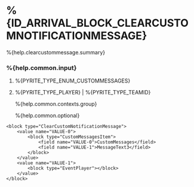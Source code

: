 # %{ID_ARRIVAL_BLOCK_CLEARCUSTOMNOTIFICATIONMESSAGE}

%{help.clearcustommessage.summary}

### %{help.common.input}

1. %{PYRITE_TYPE_ENUM_CUSTOMMESSAGES}
2. %{PYRITE_TYPE_PLAYER} | %{PYRITE_TYPE_TEAMID}

    %{help.common.contexts.group}

    %{help.common.optional}

```
<block type="ClearCustomNotificationMessage">
    <value name="VALUE-0">
        <block type="CustomMessagesItem">
            <field name="VALUE-0">CustomMessages</field>
            <field name="VALUE-1">MessageText3</field>
        </block>
    </value>
    <value name="VALUE-1">
        <block type="EventPlayer"></block>
    </value>
</block>
```
